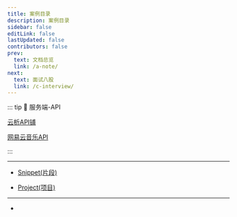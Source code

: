 ```yaml
---
title: 案例目录
description: 案例目录
sidebar: false
editLink: false
lastUpdated: false
contributors: false
prev:
  text: 文档总览
  link: /a-note/
next:
  text: 面试八股
  link: /c-interview/
---
```


::: tip 🎯 服务端-API

[云析API铺](https://fe.ecool.fun/topic-list)

[网易云音乐API](https://binaryify.github.io/NeteaseCloudMusicApi/#/)

:::

<Badge text="站内" />

---

- [Snippet(片段)](/b-demo/a-snippet.md)

- [Project(项目)](/b-demo/b-project.md)

<Badge text="GitHub" />

---

-
